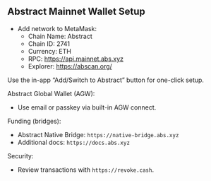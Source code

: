 ## Abstract Mainnet Wallet Setup

- Add network to MetaMask:
  - Chain Name: Abstract
  - Chain ID: 2741
  - Currency: ETH
  - RPC: https://api.mainnet.abs.xyz
  - Explorer: https://abscan.org/

Use the in-app “Add/Switch to Abstract” button for one-click setup.

Abstract Global Wallet (AGW):
- Use email or passkey via built-in AGW connect.

Funding (bridges):
- Abstract Native Bridge: `https://native-bridge.abs.xyz`
- Additional docs: `https://docs.abs.xyz`

Security:
- Review transactions with `https://revoke.cash`.


